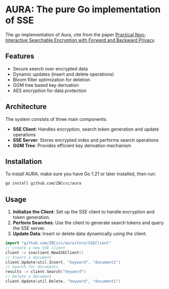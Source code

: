 # AURA: The pure Go implementation of SSE

The go implementation of Aura, cite from the paper [Practical Non-Interactive Searchable Encryption with Forward and Backward Privacy](https://www.ndss-symposium.org/wp-content/uploads/ndss2021_2C-4_24162_paper.pdf).

## Features

- Secure search over encrypted data
- Dynamic updates (insert and delete operations)
- Bloom filter optimization for deletion
- GGM tree based key derivation
- AES encryption for data protection

## Architecture

The system consists of three main components:

- **SSE Client**: Handles encryption, search token generation and update operations
- **SSE Server**: Stores encrypted index and performs search operations
- **GGM Tree**: Provides efficient key derivation mechanism

## Installation
To install AURA, make sure you have Go 1.21 or later installed, then run:
```bash
go install github.com/ZBCccc/aura
```

## Usage

1. **Initialize the Client**: Set up the SSE client to handle encryption and token generation.
2. **Perform Searches**: Use the client to generate search tokens and query the SSE server.
3. **Update Data**: Insert or delete data dynamically using the client.

```go
import "github.com/ZBCccc/aura/Core/SSEClient"
// Create a new SSE client
client := sseclient.NewSSEClient()
// Insert a document
client.Update(util.Insert, "keyword", "document1")
// Search for documents
results := client.Search("keyword")
// Delete a document
client.Update(util.Delete, "keyword", "document1")
```